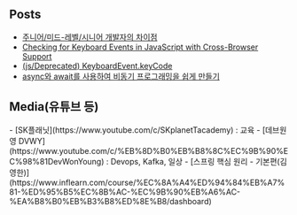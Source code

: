 <h2>Posts</h2>

- [주니어/미드-레벨/시니어 개발자의 차이점](https://medium.com/react-native-seoul/%EC%A3%BC%EB%8B%88%EC%96%B4-%EB%AF%B8%EB%93%9C-%EB%A0%88%EB%B2%A8-%EC%8B%9C%EB%8B%88%EC%96%B4-%EA%B0%9C%EB%B0%9C%EC%9E%90%EC%9D%98-%EC%B0%A8%EC%9D%B4%EC%A0%90-955af58dd446)
- [Checking for Keyboard Events in JavaScript with Cross-Browser Support](https://devstephen.medium.com/keyboardevent-key-for-cross-browser-key-press-check-61dbad0a067a)
- [(js/Deprecated) KeyboardEvent.keyCode](https://developer.mozilla.org/en-US/docs/Web/API/KeyboardEvent/keyCode)
- [async와 await를 사용하여 비동기 프로그래밍을 쉽게 만들기](https://developer.mozilla.org/ko/docs/Learn/JavaScript/Asynchronous/Async_await)


<h2>Media(유튜브 등)</h2>
- [SK플래닛](https://www.youtube.com/c/SKplanetTacademy) : 교육
- [데브원영 DVWY](https://www.youtube.com/c/%EB%8D%B0%EB%B8%8C%EC%9B%90%EC%98%81DevWonYoung) : Devops, Kafka, 일상
- [스프링 핵심 원리 - 기본편(김영한)](https://www.inflearn.com/course/%EC%8A%A4%ED%94%84%EB%A7%81-%ED%95%B5%EC%8B%AC-%EC%9B%90%EB%A6%AC-%EA%B8%B0%EB%B3%B8%ED%8E%B8/dashboard)

